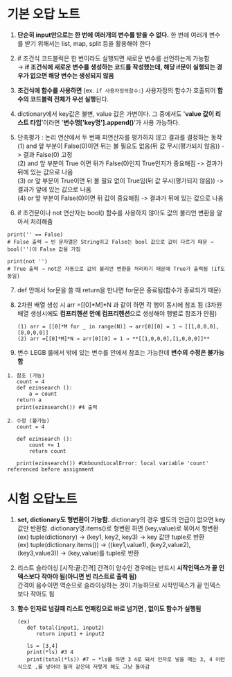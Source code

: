# 기본 오답 노트

1. **단순히 input만으로는 한 번에 여러개의 변수를 받을 수 없다.**
   한 번에 여러개 변수를 받기 위해서는 list, map, split 등을 활용해야 한다
  
   
3. if 조건식 코드블럭은 한 번이라도 실행되면 새로운 변수를 선언하는게 가능함  
    → **if 조건식에 새로운 변수를 생성하는 코드를 작성했는데, 해당 if문이 실행되는 경우가 없으면 해당 변수는 생성되지 않음** 
  
  
4. **조건식에 함수를 사용하면** (ex. `if 사용자정의함수:`) 사용자정의 함수가 호출되어 **함수의 코드블럭 전체가 우선 실행**된다.
  
  
5. dictionary에서 key값은 불변, value 값은 가변이다. 그 중에서도 '**value 값이 리스트 타입**'이라면 '**변수명['key명'].append()**'가 사용 가능하다.
  
  
6. 단축평가 : 논리 연산에서 두 번째 피연산자를 평가하지 않고 결과를 결정하는 동작  
   (1) and 앞 부분이 False(0)이면 뒤는 볼 필요도 없음(뒤 값 무시(평가되지 않음)) -> 결과 False(0) 고정  
   (2) and 앞 부분이 True 이면 뒤가 False(0)인지 True인지가 중요해짐 -> 결과가 뒤에 있는 값으로 나옴  
   (3) or 앞 부분이 True이면 뒤 볼 필요 없이 True임(뒤 값 무시(평가되지 않음)) -> 결과가 앞에 있는 값으로 나옴  
   (4) or 앞 부분이 False(0)이면 뒤 값이 중요해짐 -> 결과가 뒤에 있는 값으로 나옴
     
    
7. if 조건문이나 not 연산자는 bool() 함수를 사용하지 않아도 값의 불리언 변환을 알아서 처리해줌  
```
print('' == False)  
# False 출력 → 빈 문자열은 String이고 False는 bool 값으로 값이 다르기 때문 → bool('')이 False 값을 가짐  

print(not '')  
# True 출력 → not은 자동으로 값의 불리언 변환을 처리하기 때문에 True가 출력됨 (if도 동일)
```
  
  
7. def 안에서 for문을 쓸 때 return을 만나면 for문은 중료됨(함수가 종료되기 때문)  
  

8. 2차원 배열 생성 시 arr =[[0]*M]*N 과 같이 하면 각 행이 동시에 참조 됨 (3차원 배열 생성시에도 **컴프리헨션 안에 컴프리헨션**으로 생성해야 행별로 참조가 안됨)
   ```
   (1) arr = [[0]*M for _ in range(N)] → arr[0][0] = 1 → [[1,0,0,0],[0,0,0,0]]  
   (2) arr =[[0]*M]*N → arr[0][0] = 1 → **[[1,0,0,0],[1,0,0,0]]**
   ```
  
9. 변수 LEGB 룰에서 밖에 있는 변수를 안에서 참조는 가능한데 **변수의 수정은 불가능함**
```
1. 참조 (가능)
   count = 4
   def ezinsearch ():
       a = count
   return a
   print(ezinsearch()) #4 출력

2. 수정 (불가능)
   count = 4

   def ezinsearch ():
       count += 1
       return count

   print(ezinsearch()) #UnboundLocalError: local variable 'count' referenced before assignment
```
     
# 시험 오답노트  
1. **set, dictionary도 형변환이 가능함.** dictionary의 경우 별도의 언급이 없으면 key 값만 반환함. dictionary명.items()로 형변환 하면 (key,value)로 묶어서 형변환  
   (ex) tuple(dictionary) → (key1, key2, key3) → key 값만 tuple로 반환  
   (ex) tuple(dictionary.items()) → ((key1,value1), (key2,value2), (key3,value3)) → (key,value)를 tuple로 반환  
  
  
2. 리스트 슬라이싱 [시작:끝:간격] 간격이 양수인 경우에는 반드시 **시작인덱스가 끝 인덱스보다 작아야 됨(아니면 빈 리스트로 출력 됨)**  
   간격이 음수이면 역순으로 슬라이싱하는 것이 가능하므로 시작인덱스가 끝 인덱스보다 작아도 됨  
  
     
3. **함수 인자로 넘길때 리스트 언패킹으로 바로 넘기면 , 없이도 함수가 실행됨**  
   ```
   (ex)  
      def total(input1, input2)  
         return input1 + input2  

      ls = [3,4]  
      print(*ls) #3 4  
      print(total(*ls)) #7 → *ls를 하면 3 4로 돼서 인자로 넣을 때는 3, 4 이런식으로 ,를 넣어야 될꺼 같은데 저렇게 해도 그냥 돌아감
   ```
